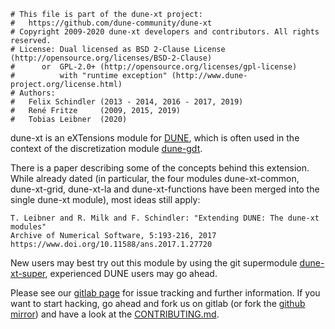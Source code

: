 ```
# This file is part of the dune-xt project:
#   https://github.com/dune-community/dune-xt
# Copyright 2009-2020 dune-xt developers and contributors. All rights reserved.
# License: Dual licensed as BSD 2-Clause License (http://opensource.org/licenses/BSD-2-Clause)
#      or  GPL-2.0+ (http://opensource.org/licenses/gpl-license)
#          with "runtime exception" (http://www.dune-project.org/license.html)
# Authors:
#   Felix Schindler (2013 - 2014, 2016 - 2017, 2019)
#   René Fritze     (2009, 2015, 2019)
#   Tobias Leibner  (2020)
```

dune-xt is an eXTensions module for [DUNE](https://www.dune-project.org),
which is often used in the context of
the discretization module [dune-gdt](https://github.com/dune-community/dune-gdt).

There is a paper describing some of the concepts behind this extension. While
already dated (in particular, the four modules dune-xt-common, dune-xt-grid, dune-xt-la and dune-xt-functions have been merged into the single dune-xt module),
most ideas still apply:

```
T. Leibner and R. Milk and F. Schindler: "Extending DUNE: The dune-xt modules"
Archive of Numerical Software, 5:193-216, 2017
https://www.doi.org/10.11588/ans.2017.1.27720
```

New users may best try out this module by using the git supermodule
[dune-xt-super](https://zivgitlab.uni-muenster.de/ag-ohlberger/dune-community/dune-xt-super), experienced
DUNE users may go ahead.

Please see our [gitlab page](https://zivgitlab.uni-muenster.de/ag-ohlberger/dune-community/dune-xt)
for issue tracking and further information. If you want to start hacking, go
ahead and fork us on gitlab (or fork the [github mirror](https://github.com/dune-community/dune-xt)) and
have a look at the
[CONTRIBUTING.md](https://github.com/dune-community/dune-xt/blob/master/CONTRIBUTING.md).

